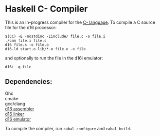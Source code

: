 # Haskell C- Compiler
This is an in-progress compiler for the [C- language](http://www.cs.dartmouth.edu/~cs57/Project/C-%20Spec.pdf).
To compile a C source file for the d16 processor:
```
$(CC) -E -nostdinc -Iinclude/ file.c -o file.i
./cmm file.i file.s
d16 file.s -o file.o
d16-ld start.o lib/*.o file.o -o file
```
and optionally to run the file in the d16i emulator:
```
d16i -q file
```

## Dependencies:
Ghc  
cmake  
gcc/clang  
[d16 assembler](https://www.github.com/C-Elegans/d16)  
[d16 linker](https://www.github.com/C-Elegans/d16-ld)  
[d16 emulator](https://www.github.com/flaviut/d16i)


To compile the compiler, run `cabal configure` and `cabal build`.
